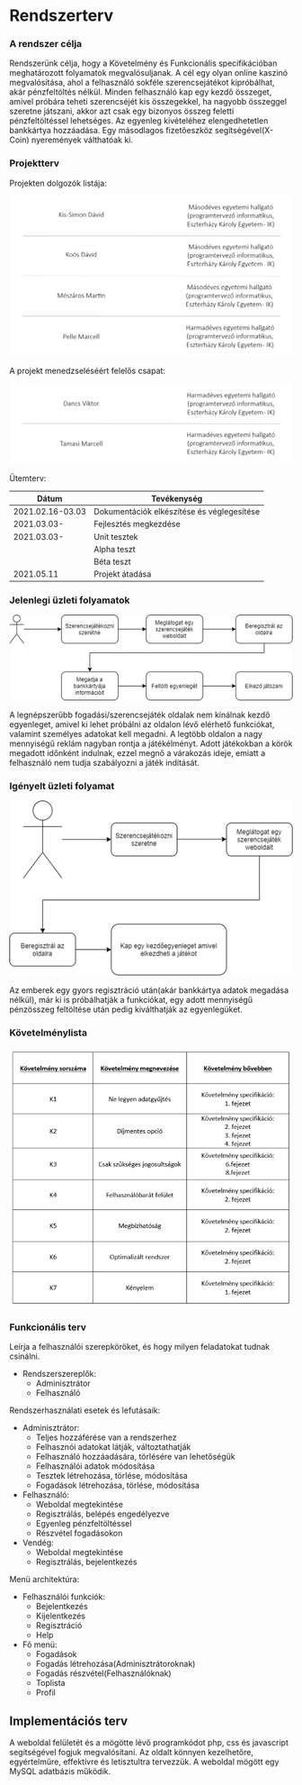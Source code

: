 # Rendszerterv

### A rendszer célja

Rendszerünk célja, hogy a Követelmény és Funkcionális specifikációban meghatározott folyamatok megvalósuljanak. A cél egy olyan online kaszinó megvalósítása, ahol a felhasználó sokféle szerencsejátékot kipróbálhat, akár pénzfeltöltés nélkül.
Minden felhasználó kap egy kezdő összeget, amivel próbára teheti szerencséjét kis összegekkel, ha nagyobb összeggel szeretne játszani, akkor azt csak egy bizonyos összeg feletti pénzfeltöltéssel lehetséges. Az egyenleg kivételéhez elengedhetetlen bankkártya hozzáadása. Egy másodlagos fizetőeszköz segítségével(X-Coin) nyeremények válthatóak ki.

### Projektterv

Projekten dolgozók listája: 

![Projektterv afp2](/Pictures/projektterv-01.png)

A projekt menedzseléséért felelős csapat: 

![Projektterv afp4](/Pictures/projektterv-02.png)

Ütemterv:

|  Dátum | Tevékenység  |  
|-----------------------|--------------------------|
|    2021.02.16-03.03   | Dokumentációk elkészítése és véglegesítése | 
|         2021.03.03-         |Fejlesztés megkezdése|
|         2021.03.03-         |Unit tesztek| 
|                |Alpha teszt|
|                |Béta teszt|
|         2021.05.11         |Projekt átadása|

### Jelenlegi üzleti folyamatok

![Jelenlegi üzleti folyamatok](/Pictures/jelenlegi-uzleti-folyamatok.png)

A legnépszerűbb fogadási/szerencsejáték oldalak nem kínálnak kezdő egyenleget, amivel ki lehet próbálni az oldalon lévő elérhető funkciókat, valamint személyes adatokat kell megadni. A legtöbb oldalon a nagy mennyiségű reklám nagyban rontja a játékélményt. Adott játékokban a körök megadott időnként indulnak, ezzel megnő a várakozás ideje, emiatt a felhasználó nem tudja szabályozni a játék indítását.

### Igényelt üzleti folyamat

![Igényelt üzleti folyamat](/Pictures/igenyelt-uzleti-folyamat.png)

Az emberek egy gyors regisztráció után(akár bankkártya adatok megadása nélkül), már ki is próbálhatják a funkciókat, egy adott mennyiségű pénzösszeg feltöltése után pedig kiválthatják az egyenlegüket.


### Követelménylista

![Követelménylista](/Pictures/rendszerterv-kovetelmenylista.png)

### Funkcionális terv
Leírja a felhasználói szerepköröket, és hogy milyen feladatokat
tudnak csinálni.
* Rendszerszereplők:
  * Adminisztrátor
  * Felhasználó

Rendszerhasználati esetek és lefutásaik:
* Adminisztrátor:
  * Teljes hozzáférése van a rendszerhez
  * Felhasznói adatokat látják, változtathatják
  * Felhasználó hozzáadására, törlésére van lehetőségük
  * Felhasználói adatok módosítása
  * Tesztek létrehozása, törlése, módosítása
  * Fogadások létrehozása, törlése, módosítása
* Felhasználó:
  * Weboldal megtekintése
  * Regisztrálás, belépés engedélyezve
  * Egyenleg pénzfeltöltéssel
  * Részvétel fogadásokon
* Vendég:
  * Weboldal megtekintése
  * Regisztrálás, bejelentkezés

Menü architektúra:
  * Felhasználói funkciók:
    * Bejelentkezés
    * Kijelentkezés
    * Regisztráció
    * Help
  * Fő menü:
    * Fogadások
    * Fogadás létrehozása(Adminisztrátoroknak)
    * Fogadás részvétel(Felhasználóknak)
    * Toplista
    * Profil


## Implementációs terv

A weboldal felületét és a mögötte lévő programkódot php, css és javascript segítségével fogjuk megvalósítani. Az oldalt könnyen kezelhetőre, egyértelműre, effektívre és letisztultra tervezzük. A weboldal mögött egy MySQL adatbázis működik.
